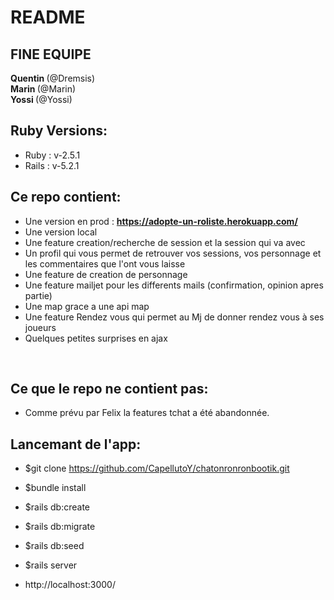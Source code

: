 # README

## FINE EQUIPE
 <strong> Quentin </strong>(@Dremsis)</br>
 <strong> Marin </strong>(@Marin)</br>
 <strong> Yossi </strong>(@Yossi)</br>
## Ruby Versions:

* Ruby : v-2.5.1
* Rails : v-5.2.1

## Ce repo contient:
* Une version en prod : <strong>https://adopte-un-roliste.herokuapp.com/</strong>
* Une version local
* Une feature creation/recherche de session et la session qui va avec 
* Un profil qui vous permet de retrouver vos sessions, vos personnage et les commentaires que l'ont vous laisse
* Une feature de creation de personnage
* Une feature mailjet pour les differents mails (confirmation, opinion apres partie)
* Une map grace a une api map
* Une feature Rendez vous qui permet au Mj de donner rendez vous à ses joueurs
* Quelques petites surprises en ajax
</br>

## Ce que le repo ne contient pas:
* Comme prévu par Felix la features tchat a été abandonnée.

## Lancemant de l'app:

* $git clone https://github.com/CapellutoY/chatonronronbootik.git

* $bundle install

* $rails db:create

* $rails db:migrate

* $rails db:seed

* $rails server

*  http://localhost:3000/
